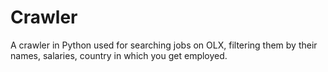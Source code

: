 # Crawler
A crawler in Python used for searching jobs on OLX, filtering them by their names, salaries, country in which you get employed.
